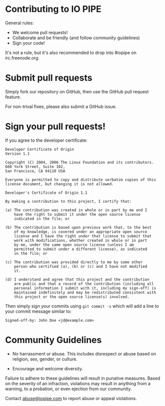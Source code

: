 # Contributing to IO PIPE

General rules:

* We welcome pull requests!
* Collaborate and be friendly (and follow community guidelines)
* Sign your code!

It's not a rule, but it's also recommended to drop into #iopipe on
irc.freenode.org.

# Submit pull requests

Simply fork our repository on GitHub, then use the GitHub pull request feature.

For non-trival fixes, please also submit a GitHub issue.

# Sign your pull requests!

If you agree to the developer certificate:

```
Developer Certificate of Origin
Version 1.1

Copyright (C) 2004, 2006 The Linux Foundation and its contributors.
660 York Street, Suite 102,
San Francisco, CA 94110 USA

Everyone is permitted to copy and distribute verbatim copies of this
license document, but changing it is not allowed.

Developer's Certificate of Origin 1.1

By making a contribution to this project, I certify that:

(a) The contribution was created in whole or in part by me and I
    have the right to submit it under the open source license
    indicated in the file; or

(b) The contribution is based upon previous work that, to the best
    of my knowledge, is covered under an appropriate open source
    license and I have the right under that license to submit that
    work with modifications, whether created in whole or in part
    by me, under the same open source license (unless I am
    permitted to submit under a different license), as indicated
    in the file; or

(c) The contribution was provided directly to me by some other
    person who certified (a), (b) or (c) and I have not modified
    it.

(d) I understand and agree that this project and the contribution
    are public and that a record of the contribution (including all
    personal information I submit with it, including my sign-off) is
    maintained indefinitely and may be redistributed consistent with
    this project or the open source license(s) involved.
```

Then simply sign your commits using `git commit -s` which will add a
line to your commit message similar to:

	Signed-off-by: John Doe <jd@example.com>

# Community Guidelines

* No harrassment or abuse. This includes disrespect or abuse based on religion,
  sex, gender, or culture.

* Encourage and welcome diversity.

Failure to adhere to these guidelines will result in punative measures.
Based on the severity of an infraction, violations may result in
anything from a warning, to a probation, or even ejection from our
community.

Contact abuse@iopipe.com to report abuse or appeal violations.
